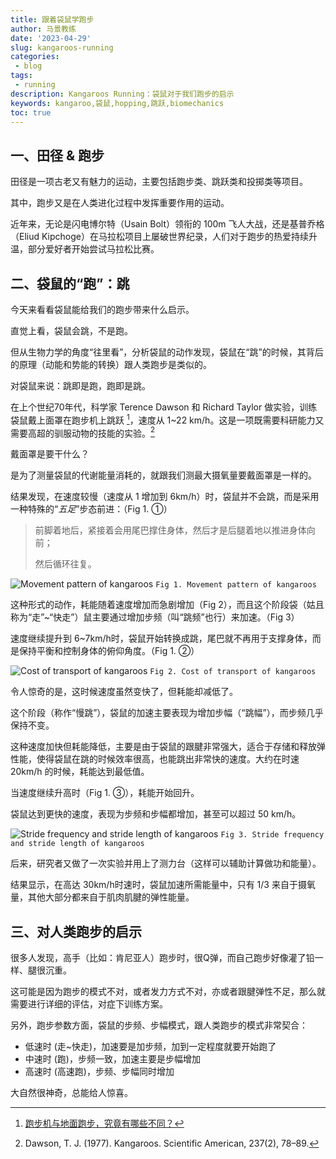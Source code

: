 ```yaml
---
title: 跟着袋鼠学跑步
author: 马景教练
date: '2023-04-29'
slug: kangaroos-running
categories:
 - blog
tags:
 - running
description: Kangaroos Running：袋鼠对于我们跑步的启示
keywords: kangaroo,袋鼠,hopping,跳跃,biomechanics
toc: true
---
```


## 一、田径 & 跑步

田径是一项古老又有魅力的运动，主要包括跑步类、跳跃类和投掷类等项目。

其中，跑步又是在人类进化过程中发挥重要作用的运动。

近年来，无论是闪电博尔特（Usain Bolt）领衔的 100m 飞人大战，还是基普乔格（Eliud Kipchoge）在马拉松项目上屡破世界纪录，人们对于跑步的热爱持续升温，部分爱好者开始尝试马拉松比赛。

## 二、袋鼠的“跑”：跳

今天来看看袋鼠能给我们的跑步带来什么启示。

直觉上看，袋鼠会跳，不是跑。

但从生物力学的角度“往里看”，分析袋鼠的动作发现，袋鼠在“跳”的时候，其背后的原理（动能和势能的转换）跟人类跑步是类似的。

对袋鼠来说：跳即是跑，跑即是跳。

在上个世纪70年代，科学家 Terence Dawson 和 Richard Taylor 做实验，训练袋鼠戴上面罩在跑步机上跳跃 [^1]，速度从 1~22 km/h。这是一项既需要科研能力又需要高超的驯服动物的技能的实验。[^2]

戴面罩是要干什么？

是为了测量袋鼠的代谢能量消耗的，就跟我们测最大摄氧量要戴面罩是一样的。

结果发现，在速度较慢（速度从 1 增加到 6km/h）时，袋鼠并不会跳，而是采用一种特殊的“*五足*”步态前进：（Fig 1. ①）

> 前脚着地后，紧接着会用尾巴撑住身体，然后才是后腿着地以推进身体向前；
>
> 然后循环往复。

![Movement pattern of kangaroos](/images/wp/kangaroo-movement-pattern.jpg)
`Fig 1. Movement pattern of kangaroos`

这种形式的动作，耗能随着速度增加而急剧增加（Fig 2），而且这个阶段袋（姑且称为“走”~“快走”）鼠主要通过增加步频（叫“跳频”也行）来加速。（Fig 3）

速度继续提升到 6~7km/h时，袋鼠开始转换成跳，尾巴就不再用于支撑身体，而是保持平衡和控制身体的俯仰角度。（Fig 1. ②）

![Cost of transport of kangaroos](/images/wp/kangaroo-cost-of-transport.jpg)
`Fig 2. Cost of transport of kangaroos`

令人惊奇的是，这时候速度虽然变快了，但耗能却减低了。

这个阶段（称作“慢跳”），袋鼠的加速主要表现为增加步幅（“跳幅”），而步频几乎保持不变。

这种速度加快但耗能降低，主要是由于袋鼠的跟腱非常强大，适合于存储和释放弹性能，使得袋鼠在跳的时候效率很高，也能跳出非常快的速度。大约在时速 20km/h 的时候，耗能达到最低值。

当速度继续升高时（Fig 1. ③），耗能开始回升。

袋鼠达到更快的速度，表现为步频和步幅都增加，甚至可以超过 50 km/h。

![Stride frequency and stride length of kangaroos](/images/wp/kangaroo-stride-frequency-length.jpg)
`Fig 3. Stride frequency and stride length of kangaroos`

后来，研究者又做了一次实验并用上了测力台（这样可以辅助计算做功和能量）。

结果显示，在高达 30km/h时速时，袋鼠加速所需能量中，只有 1/3 来自于摄氧量，其他大部分都来自于肌肉肌腱的弹性能量。

## 三、对人类跑步的启示

很多人发现，高手（比如：肯尼亚人）跑步时，很Q弹，而自己跑步好像灌了铅一样、腿很沉重。

这可能是因为跑步的模式不对，或者发力方式不对，亦或者跟腱弹性不足，那么就需要进行详细的评估，对症下训练方案。

另外，跑步参数方面，袋鼠的步频、步幅模式，跟人类跑步的模式非常契合：

- 低速时 (走~快走)，加速要是加步频，加到一定程度就要开始跑了
- 中速时 (跑)，步频一致，加速主要是步幅增加
- 高速时 (高速跑)，步频、步幅同时增加

大自然很神奇，总能给人惊喜。

[^1]: [跑步机与地面跑步，究竟有哪些不同？](/post/2023-04-27-treadmill-vs-overground-running)
[^2]: Dawson, T. J. (1977). Kangaroos. Scientific American, 237(2), 78–89.
